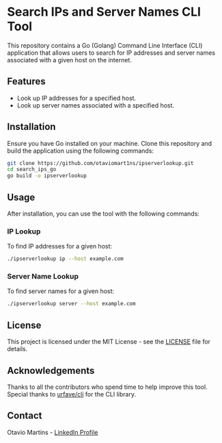 # Search IPs and Server Names CLI Tool

This repository contains a Go (Golang) Command Line Interface (CLI) application that allows users to search for IP addresses and server names associated with a given host on the internet.

## Features

- Look up IP addresses for a specified host.
- Look up server names associated with a specified host.

## Installation

Ensure you have Go installed on your machine. Clone this repository and build the application using the following commands:

```bash
git clone https://github.com/otaviomart1ns/ipserverlookup.git
cd search_ips_go
go build -o ipserverlookup
```
## Usage

After installation, you can use the tool with the following commands:

### IP Lookup

To find IP addresses for a given host:

```bash
./ipserverlookup ip --host example.com
```
### Server Name Lookup

To find server names for a given host:

```bash
./ipserverlookup server --host example.com
```

## License

This project is licensed under the MIT License - see the [LICENSE](LICENSE) file for details.

## Acknowledgements

Thanks to all the contributors who spend time to help improve this tool.  
Special thanks to [urfave/cli](https://github.com/urfave/cli) for the CLI library.

## Contact

Otavio Martins - [LinkedIn Profile](https://www.linkedin.com/in/otavio-mart1ns/)
